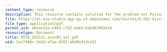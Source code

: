 ```yaml
---
content_type: resource
description: This resource contains solution for the problem set Poisson random variable.
file: https://ol-ocw-studio-app-qa.s3.amazonaws.com/courses/6-262-discrete-stochastic-processes-spring-2011/5a1f468c5e2da7aa0201a8d8e41dce51_MIT6_262S11_assn03_sol.pdf
file_type: application/pdf
parent_uid: e6eac52a-e463-cfd2-eab3-5a5db3902ecb
resourcetype: Document
title: MIT6_262S11_assn03_sol.pdf
uid: 5a1f468c-5e2d-a7aa-0201-a8d8e41dce51
---
```

